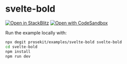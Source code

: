 # svelte-bold

[![Open in StackBlitz](https://developer.stackblitz.com/img/open_in_stackblitz.svg)](https://stackblitz.com/github/prosekit/examples/tree/master/svelte-bold)
[![Open with CodeSandbox](https://assets.codesandbox.io/github/button-edit-lime.svg)](https://codesandbox.io/p/sandbox/github/prosekit/examples/tree/master/svelte-bold)

Run the example locally with:

```bash
npx degit prosekit/examples/svelte-bold svelte-bold
cd svelte-bold
npm install
npm run dev
```
